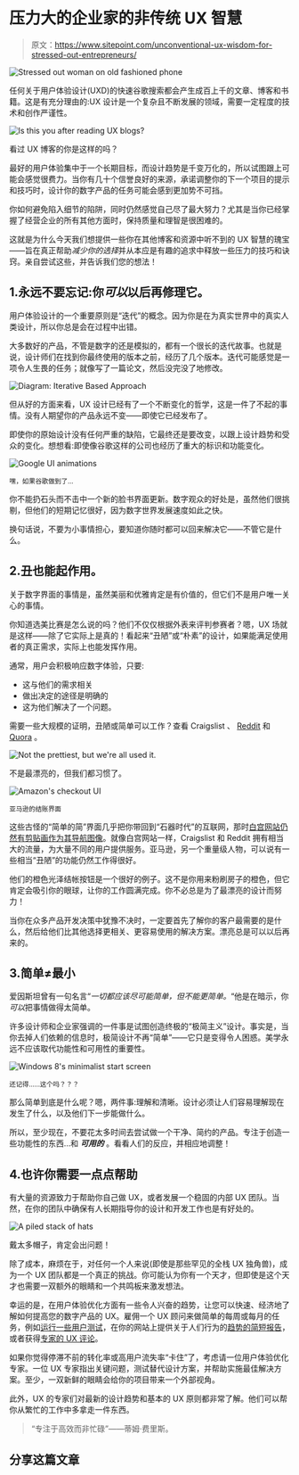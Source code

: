 # 压力大的企业家的非传统 UX 智慧

> 原文：<https://www.sitepoint.com/unconventional-ux-wisdom-for-stressed-out-entrepreneurs/>

![Stressed out woman on old fashioned phone](img/27e0665f5eb073884472082dfdabc659.png)

任何关于用户体验设计(UXD)的快速谷歌搜索都会产生成百上千的文章、博客和书籍。这是有充分理由的:UX 设计是一个复杂且不断发展的领域，需要一定程度的技术和创作严谨性。

![Is this you after reading UX blogs?</em>](img/ff7627356bd59c0e5a5d4085cc47fd7c.png)

看过 UX 博客的你是这样的吗？

最好的用户体验集中于一个长期目标，而设计趋势是千变万化的，所以试图跟上可能会感觉很费力。当你有几十个信誉良好的来源，承诺调整你的下一个项目的提示和技巧时，设计你的数字产品的任务可能会感到更加势不可挡。

你如何避免陷入细节的陷阱，同时仍然感觉自己尽了最大努力？尤其是当你已经掌握了经营企业的所有其他方面时，保持质量和理智是很困难的。

这就是为什么今天我们想提供一些你在其他博客和资源中听不到的 UX 智慧的瑰宝——旨在真正帮助*减少你的选择*并从本应是有趣的追求中释放一些压力的技巧和诀窍。亲自尝试这些，并告诉我们您的想法！

## 1.永远不要忘记:你*可以*以后再修理它。

用户体验设计的一个重要原则是“迭代”的概念。因为你是在为真实世界中的真实人类设计，所以你总是会在过程中出错。

大多数好的产品，不管是数字的还是模拟的，都有一个很长的迭代故事。也就是说，设计师们在找到你最终使用的版本之前，经历了几个版本。迭代可能感觉是一项令人生畏的任务；就像写了一篇论文，然后没完没了地修改。

![Diagram: Iterative Based Approach](img/5ee59db859f3b1d20015c612a7cb5778.png)

但从好的方面来看，UX 设计已经有了一个不断变化的哲学，这是一件了不起的事情。没有人期望你的产品永远不变——即使它已经发布了。

即使你的原始设计没有任何严重的缺陷，它最终还是要改变，以跟上设计趋势和受众的变化。想想看:即使像谷歌这样的公司也经历了重大的标识和功能变化。

![Google UI animations](img/898712b9d43525022b58be416d2559c2.png)

<small>嘿，如果谷歌做到了…</small>

你不能扔石头而不击中一个新的脸书界面更新。数字观众的好处是，虽然他们很挑剔，但他们的短期记忆很好，因为数字世界发展速度如此之快。

换句话说，不要为小事情担心，要知道你随时都可以回来解决它——不管它是什么。

## 2.丑也能起作用。

关于数字界面的事情是，虽然美丽和优雅肯定是有价值的，但它们不是用户唯一关心的事情。

你知道选美比赛是怎么说的吗？他们不仅仅根据外表来评判参赛者？嗯，UX 场就是这样——除了它实际上是真的！看起来“丑陋”或“朴素”的设计，如果能满足使用者的真正需求，实际上也能发挥作用。

通常，用户会积极响应数字体验，只要:

*   这与他们的需求相关
*   做出决定的途径是明确的
*   这为他们解决了一个问题。

需要一些大规模的证明，丑陋或简单可以工作？查看 Craigslist 、 [Reddit](http://reddit.com/) 和 [Quora](https://www.quora.com/) 。

![ Not the prettiest, but we're all used it.](img/56c5f8360253e2f36053ea8e226c0853.png)

不是最漂亮的，但我们都习惯了。

![Amazon's checkout UI](img/8f4703b175f79278de70c3498e0be291.png)

<small>亚马逊的结账界面</small>

这些古怪的“简单的简”界面几乎把你带回到“石器时代”的互联网，那时[白宫网站仍然有剪贴画作为其导航图像](https://www.washingtonpost.com/news/the-fix/wp/2014/10/21/the-white-houses-first-website-launched-20-years-ago-this-week-and-it-was-amazing/)。就像白宫网站一样，Craigslist 和 Reddit 拥有相当大的流量，为大量不同的用户提供服务。亚马逊，另一个重量级人物，可以说有一些相当“丑陋”的功能仍然工作得很好。

他们的橙色光泽结帐按钮是一个很好的例子。这不是你用来粉刷房子的橙色，但它肯定会吸引你的眼球，让你的工作圆满完成。你不必总是为了最漂亮的设计而努力！

当你在众多产品开发决策中犹豫不决时，一定要首先了解你的客户最需要的是什么，然后给他们比其他选择更相关、更容易使用的解决方案。漂亮总是可以以后再来的。

## 3.简单≠最小

爱因斯坦曾有一句名言“*一切都应该尽可能简单，但不能更简单。*“他是在暗示，你*可以*把事情做得太简单。

许多设计师和企业家强调的一件事是试图创造终极的“极简主义”设计。事实是，当你去掉人们依赖的信息时，极简设计不再“简单”——它只是变得令人困惑。美学永远不应该取代功能性和可用性的重要性。

![Windows 8's minimalist start screen](img/2b5336ccfb39283b50dab7c8ef5857fb.png)

<small>还记得……这个吗？？？</small>

那么简单到底是什么呢？嗯，两件事:理解和清晰。设计必须让人们容易理解现在发生了什么，以及他们下一步能做什么。

所以，至少现在，不要花太多时间去尝试做一个干净、简约的产品。专注于创造一些功能性的东西…和 ***可用的*** 。看看人们的反应，并相应地调整！

## 4.也许你需要一点点帮助

有大量的资源致力于帮助你自己做 UX，或者发展一个稳固的内部 UX 团队。当然，在你的团队中确保有人长期指导你的设计和开发工作也是有好处的。

![A piled stack of hats](img/8b95bf832563a92aed396be2242b386a.png)

戴太多帽子，肯定会出问题！

除了成本，麻烦在于，对任何一个人来说(即使是那些罕见的全栈 UX 独角兽)，成为一个 UX 团队都是一个真正的挑战。你可能认为你有一个天才，但即使是这个天才也需要一双额外的眼睛和一个共鸣板来激发想法。

幸运的是，在用户体验优化方面有一些令人兴奋的趋势，让您可以快速、经济地了解如何提高您的数字产品的 UX。雇佣一个 UX 顾问来做简单的每周或每月的任务，例如[运行一些用户测试](http://usertesting.com/)，在你的网站上提供关于人们行为的[趋势的简短报告](https://www.cmscritic.com/lucky-orange-an-excellent-alternative-to-google-analytics/)，或者获得[专家的 UX 评论](https://www.gobysavvy.com/what-is-a-ux-review-and-why-might-i-need-one/)。

如果你觉得停滞不前的转化率或高用户流失率“卡住”了，考虑请一位用户体验优化专家。一位 UX 专家指出关键问题，测试替代设计方案，并帮助实施最佳解决方案。至少，一双新鲜的眼睛会给你的项目带来一个外部视角。

此外，UX 的专家们对最新的设计趋势和基本的 UX 原则都非常了解。他们可以帮你从繁忙的工作中多拿走一件东西。

> “专注于高效而非忙碌”——蒂姆·费里斯。

## 分享这篇文章